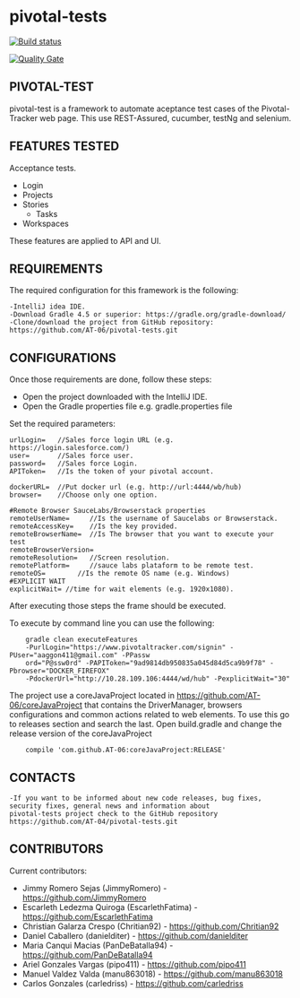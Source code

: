 # pivotal-tests

[![Build status](https://travis-ci.org/AT-06/pivotal-tests.svg?branch=develop)](https://travis-ci.org/AT-06/pivotal-tests) 

[![Quality Gate](https://sonarcloud.io/api/project_badges/measure?project=at-06-pivotal-tests&metric=alert_status)](https://sonarcloud.io/dashboard/index/at-06-pivotal-tests)


PIVOTAL-TEST
-----------
pivotal-test is a framework to automate aceptance test cases of the Pivotal-Tracker web page.
This use REST-Assured, cucumber, testNg and selenium.


FEATURES TESTED
---------------

Acceptance tests.

- Login
- Projects
- Stories
    - Tasks
- Workspaces

These features are applied to API and UI.

REQUIREMENTS
-----------------------------------

The required configuration for this framework is the following:

    -IntelliJ idea IDE.
    -Download Gradle 4.5 or superior: https://gradle.org/gradle-download/
    -Clone/download the project from GitHub repository: https://github.com/AT-06/pivotal-tests.git

CONFIGURATIONS
-----------------------------------
Once those requirements are done, follow these steps:

- Open the project downloaded with the IntelliJ IDE.
- Open the Gradle properties file e.g. gradle.properties file

Set the required parameters:

    urlLogin=   //Sales force login URL (e.g. https://login.salesforce.com/) 
    user=       //Sales force user.
    password=   //Sales force Login.
    APIToken=   //Is the token of your pivotal account.
    
    dockerURL=  //Put docker url (e.g. http://url:4444/wb/hub)
    browser=    //Choose only one option.
    
    #Remote Browser SauceLabs/Browserstack properties
    remoteUserName=     //Is the username of Saucelabs or Browserstack.
    remoteAccessKey=    //Is the key provided.
    remoteBrowserName=  //Is The browser that you want to execute your test
    remoteBrowserVersion=
    remoteResolution=   //Screen resolution.
    remotePlatform=     //sauce labs plataform to be remote test.
    remoteOS=        //Is the remote OS name (e.g. Windows)
    #EXPLICIT WAIT 
    explicitWait= //time for wait elements (e.g. 1920x1080).
    

After executing those steps the frame should be executed.

To execute by command line you can use the following:


        gradle clean executeFeatures 
        -PurlLogin="https://www.pivotaltracker.com/signin" -PUser="aaggon411@gmail.com" -PPassw
        ord="P@ssw0rd" -PAPIToken="9ad9814db950835a045d84d5ca9b9f78" -Pbrowser="DOCKER_FIREFOX"
        -PdockerUrl="http://10.28.109.106:4444/wd/hub" -PexplicitWait="30"
   
The project use a coreJavaProject located in https://github.com/AT-06/coreJavaProject that contains the DriverManager, 
browsers configurations and common actions related to web elements.
To use this go to releases section and search the last.
Open build.gradle and change the release version of the coreJavaProject
 
        compile 'com.github.AT-06:coreJavaProject:RELEASE' 

CONTACTS
--------

    -If you want to be informed about new code releases, bug fixes, security fixes, general news and information about
    pivotal-tests project check to the GitHub repository https://github.com/AT-04/pivotal-tests.git

CONTRIBUTORS
------------

Current contributors:

- Jimmy Romero Sejas (JimmyRomero) - https://github.com/JimmyRomero
- Escarleth Ledezma Quiroga (EscarlethFatima) - https://github.com/EscarlethFatima
- Christian Galarza Crespo (Chritian92) - https://github.com/Chritian92
- Daniel Caballero (danielditer) - https://github.com/danielditer
- Maria Canqui Macias (PanDeBatalla94) - https://github.com/PanDeBatalla94
- Ariel Gonzales Vargas (pipo411) - https://github.com/pipo411
- Manuel Valdez Valda (manu863018) - https://github.com/manu863018
- Carlos Gonzales (carledriss) - https://github.com/carledriss